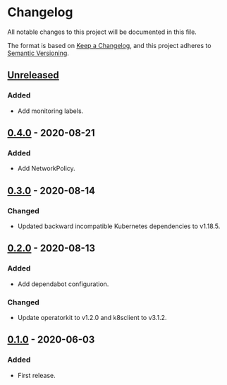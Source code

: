 # Changelog

All notable changes to this project will be documented in this file.

The format is based on [Keep a Changelog](https://keepachangelog.com/en/1.0.0/),
and this project adheres to [Semantic Versioning](https://semver.org/spec/v2.0.0.html).

## [Unreleased]

### Added

- Add monitoring labels.

## [0.4.0] - 2020-08-21

### Added

- Add NetworkPolicy.

## [0.3.0] - 2020-08-14

### Changed

- Updated backward incompatible Kubernetes dependencies to v1.18.5.

## [0.2.0] - 2020-08-13

### Added

- Add dependabot configuration.

### Changed

- Update operatorkit to v1.2.0 and k8sclient to v3.1.2.

## [0.1.0] - 2020-06-03

### Added

- First release.

[Unreleased]: https://github.com/giantswarm/organization-operator/compare/v0.4.0...HEAD
[0.4.0]: https://github.com/giantswarm/organization-operator/compare/v0.3.0...v0.4.0
[0.3.0]: https://github.com/giantswarm/organization-operator/compare/v0.2.0...v0.3.0
[0.2.0]: https://github.com/giantswarm/organization-operator/compare/v0.1.0...v0.2.0
[0.1.0]: https://github.com/giantswarm/organization-operator/releases/tag/v0.1.0
